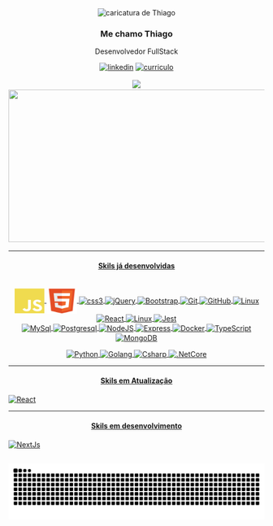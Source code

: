 <div align="center">
  <img height="400px" with="200px" src="https://i.ibb.co/VJYrBnc/mi4.png" alt="caricatura de Thiago" />
</div>

<div align="center">
  <h3>Me chamo Thiago</h3>
  <p>Desenvolvedor FullStack</strong></p>
  <a target="_blank" rel="noopener noreferrer" href="https://www.linkedin.com/in/thiagoferreirarose/"><img alt="linkedin" src="https://img.shields.io/badge/-LinkedIn-%230077B5?style=for-the-badge&logo=linkedin&logoColor=white"></a> 
  <a target="_blank" rel="noopener noreferrer" href="https://drive.google.com/file/d/1ixt2-S0kOWcATA2CwYzubHhE2gh-I4Ks/view?usp=sharing" ><img alt="curriculo" src="https://img.shields.io/badge/%BB-Curr%CDculo-black?style=for-the-badge"></a> 
</div>

<br>

<div align="center">
  <a href="https://github.com/thiago-fr">
  <img height="280em" src="https://github-readme-stats.vercel.app/api?username=thiago-fr&show_icons=true&theme=great-gatsby&count_private=true&locale=pt-br"/>
  <img height="300em" width="700px" src="https://github-readme-stats.vercel.app/api/top-langs/?username=thiago-fr&layout=default&langs_count=7&theme=great-gatsby&custom_title=Linguagens"/>
</div>
  
<hr>
<h4 align="center">Skils já desenvolvidas</h4>
  
<br>
  
<div style="display: inline_block" align="center"> 
  
  <img align="center" alt="JavaScrip" height="50" width="60" src="https://raw.githubusercontent.com/devicons/devicon/master/icons/javascript/javascript-plain.svg">
  <img align="center" alt="HTML5" height="50" width="60" src="https://raw.githubusercontent.com/devicons/devicon/master/icons/html5/html5-original.svg">
  <img align="center" alt="css3" height="50" width="60" src="https://cdn.jsdelivr.net/gh/devicons/devicon/icons/css3/css3-original.svg">  
  <img align="center" alt="jQuery" height="50" width="60" src="https://cdn.jsdelivr.net/gh/devicons/devicon/icons/jquery/jquery-plain-wordmark.svg">
  
 
  <img align="center" alt="Bootstrap" height="50" width="60" src="https://cdn.jsdelivr.net/gh/devicons/devicon/icons/bootstrap/bootstrap-plain-wordmark.svg">
  <img align="center" alt="Git" height="50" width="60"
src="https://cdn.jsdelivr.net/gh/devicons/devicon/icons/git/git-original.svg">
  <img align="center" alt="GitHub" height="50" width="60"
src="https://cdn.jsdelivr.net/gh/devicons/devicon/icons/github/github-original.svg">
  <img align="center" alt="Linux" height="50" width="60"
src="https://cdn.jsdelivr.net/gh/devicons/devicon/icons/linux/linux-original.svg">
  
<br>  
  <img align="center" alt="React" height="50" width="60"
src="https://cdn.jsdelivr.net/gh/devicons/devicon/icons/react/react-original.svg">
  <img align="center" alt="Linux" height="50" width="60"
src="https://cdn.jsdelivr.net/gh/devicons/devicon/icons/redux/redux-original.svg">
  <img align="center" alt="Jest" height="50" width="60"
src="https://cdn.jsdelivr.net/gh/devicons/devicon/icons/jest/jest-plain.svg">
  
<br>
  <img align="center" alt="MySql" height="80" width="90"
src="https://cdn.jsdelivr.net/gh/devicons/devicon/icons/mysql/mysql-original-wordmark.svg">
  <img align="center" alt="Postgresql" height="60" width="60"
src="https://cdn.jsdelivr.net/gh/devicons/devicon/icons/postgresql/postgresql-original-wordmark.svg">
  <img align="center" alt="NodeJS" height="90" width="100"
src="https://cdn.jsdelivr.net/gh/devicons/devicon/icons/nodejs/nodejs-original-wordmark.svg">
  <img align="center" alt="Express" height="80" width="80"
src="https://cdn.jsdelivr.net/gh/devicons/devicon/icons/express/express-original-wordmark.svg">
   <img align="center" alt="Docker" height="70" idth="80"
src="https://cdn.jsdelivr.net/gh/devicons/devicon/icons/docker/docker-original-wordmark.svg">
  <img align="center" alt="TypeScript" height="50" width="60"
src="https://cdn.jsdelivr.net/gh/devicons/devicon/icons/typescript/typescript-original.svg"> 
  <img align="center" alt="MongoDB" height="70" width="80"
src="https://cdn.jsdelivr.net/gh/devicons/devicon/icons/mongodb/mongodb-original-wordmark.svg">

  <img align="center" alt="Python" height="70" width="80"
src="https://cdn.jsdelivr.net/gh/devicons/devicon/icons/python/python-original-wordmark.svg">
  <img align="center" alt="Golang" height="70" width="80"
src="https://cdn.jsdelivr.net/gh/devicons/devicon/icons/go/go-original.svg" />
  <img align="center" alt="Csharp" height="70" width="80"
src="https://cdn.jsdelivr.net/gh/devicons/devicon/icons/csharp/csharp-original.svg">
  <img align="center" alt=".NetCore" height="70" width="80"
src="https://cdn.jsdelivr.net/gh/devicons/devicon/icons/dotnetcore/dotnetcore-original.svg">
          
</div>

<hr>
<h4 align="center">Skils em Atualização</h4>
    <img align="center" alt="React" height="50" width="60"
src="https://cdn.jsdelivr.net/gh/devicons/devicon/icons/react/react-original.svg">
<br>

<hr>
<h4 align="center">Skils em desenvolvimento</h4>
    <img align="center" alt="NextJs" height="50" width="60"
src="https://cdn.jsdelivr.net/gh/devicons/devicon/icons/nextjs/nextjs-original-wordmark.svg">
<br>          
  
<div style="display: inline_block" align="center"> 
  
<!--  <img align="center" alt="Java" height="70" width="80"
src="https://cdn.jsdelivr.net/gh/devicons/devicon/icons/java/java-original-wordmark.svg">
  <img align="center" alt="Spring Boot" height="70" width="80"
src="https://cdn.jsdelivr.net/gh/devicons/devicon/icons/spring/spring-original-wordmark.svg">

  <img align="center" alt="Spring Boot" height="70" width="80"
src="https://cdn.jsdelivr.net/gh/devicons/devicon/icons/go/go-original.svg" /> </p> -->

<!-- <p align="left"> <img src="https://komarev.com/ghpvc/?username=thiago-fr" alt="" /> </p> -->
       

</div>                                                                                            

  ##

<div align="center"> 
  

  ![Snake animation](https://github.com/thiago-fr/thiago-fr/blob/output/github-contribution-grid-snake.svg)
</div>
